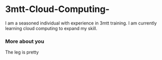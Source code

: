 # 3mtt-Cloud-Computing-
I am a seasoned individual with experience in 3mtt training.  I am currently learning cloud computing to expand my skill. 

### More about you
The leg is pretty
